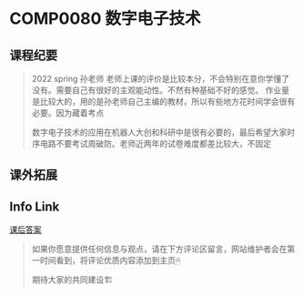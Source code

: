 
# COMP0080 数字电子技术

## 课程纪要
> 2022 spring 孙老师
> 老师上课的评价是比较本分，不会特别在意你学懂了没有。需要自己有很好的主观能动性。不然有种基础不好的感觉。
> 作业量是比较大的，用的是孙老师自己主编的教材，所以有些地方花时间学会很有必要。因为藏着考点
> 
> 数字电子技术的应用在机器人大创和科研中是很有必要的，最后希望大家时序电路不要考试周破防。老师近两年的试卷难度都差比较大，不固定
> 
## 课外拓展

## Info Link
[课后答案](https://github.com/NKUAI-ICU-REPO/NKUAI.ICU/raw/site-org/resources/grade2/COMP0080/课后答案[1-6].pdf)

> 如果你愿意提供任何信息与观点，请在下方评论区留言，网站维护者会在第一时间看到，将评论优质内容添加到主页🖱
>
> 期待大家的共同建设🏗
